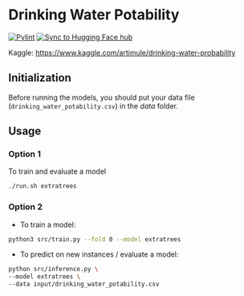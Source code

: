 # Drinking Water Potability

[![Pylint](https://github.com/NouamaneTazi/drinking_water_potability/actions/workflows/pylint.yml/badge.svg)](https://github.com/NouamaneTazi/drinking_water_potability/actions/workflows/pylint.yml)
[![Sync to Hugging Face hub](https://github.com/NouamaneTazi/drinking_water_potability/actions/workflows/huggingfacehub.yml/badge.svg?branch=spaces)](https://github.com/NouamaneTazi/drinking_water_potability/actions/workflows/huggingfacehub.yml)

Kaggle: <https://www.kaggle.com/artimule/drinking-water-probability>

## Initialization

Before running the models, you should put your data file (`drinking_water_potability.csv`) in the _data_ folder.

## Usage

### Option 1

To train and evaluate a model

```bash
./run.sh extratrees
```

### Option 2

* To train a model:

```bash
python3 src/train.py --fold 0 --model extratrees
```

* To predict on new instances / evaluate a model:

```bash
python src/inference.py \
--model extratrees \
--data input/drinking_water_potability.csv
```
